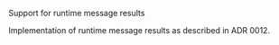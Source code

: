 Support for runtime message results

Implementation of runtime message results as described in ADR 0012.

[ADR 0012]: docs/adr/0012-runtime-message-results.md
